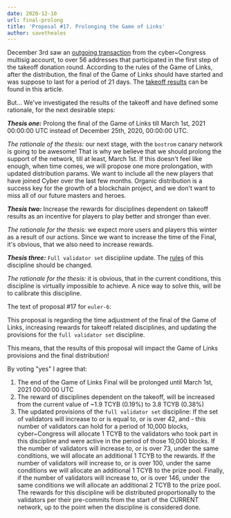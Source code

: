```yaml
---
date: 2020-12-10
url: final-prolong
title: 'Proposal #17. Prolonging the Game of Links'
author: savetheales
---
```


December 3rd saw an [outgoing transaction](https://cyber.page/network/euler/tx/21E2702B7A2A9754CA3770EB69D3740513A6C3C3D9F71F922E37C25CB6F0DB57) from the cyber\~Congress multisig account, to over 56 addresses that participated in the first step of the takeoff donation round. According to the rules of the Game of Links, after the distribution, the final of the Game of Links should have started and was suppose to last for a period of 21 days. The [takeoff results](https://cybercongress.ai/takeoff-results/) can be found in this article.

But... We've investigated the results of the takeoff and have defined some rationale, for the next desirable steps:

***Thesis one:*** 
Prolong the final of the Game of Links till March 1st, 2021 00:00:00 UTC instead of December 25th, 2020, 00:00:00 UTC.

*The rationale of the thesis:* our next stage, with the `bostrom` canary network is going to be awesome! That is why we believe that we should prolong the support of the network, till at least, March 1st. If this doesn't feel like enough, when time comes, we will propose one more prolongation, with updated distribution params. We want to include all the new players that have joined Cyber over the last few months. Organic distribution is a success key for the growth of a blockchain project, and we don't want to miss all of our future masters and heroes.

***Thesis two:***
Increase the rewards for disciplines dependent on takeoff results as an incentive for players to play better and stronger than ever.

*The rationale for the thesis:* we expect more users and players this winter as a result of our actions. Since we want to increase the time of the Final, it's obvious, that we also need to increase rewards.

***Thesis three:***
`Full validator set` discipline update. The [rules](https://cybercongress.ai/game-of-links/) of this discipline should be changed.

*The rationale for the thesis:* it is obvious, that in the current conditions, this discipline is virtually impossible to achieve. A nice way to solve this, will be to calibrate this discipline.

The text of proposal #17 for `euler-6`:

This proposal is regarding the time adjustment of the final of the Game of Links, increasing rewards for takeoff related disciplines, and updating the provisions for the `full validator set` discipline.

This means, that the results of this proposal will impact the Game of Links provisions and the final distribution!

By voting "yes" I agree that:

1. The end of the Game of Links Final will be prolonged until March 1st, 2021 00:00:00 UTC
2. The reward of disciplines dependent on the takeoff, will be increased from the current value of ~1.9 TCYB (0.19%) to 3.8 TCYB (0.38%)
3. The updated provisions of the `full validator set` discipline:
If the set of validators will increase to or is equal to, or is over 42, and - this number of validators can hold for a period of 10,000 blocks, cyber~Congress will allocate 1 TCYB to the validators who took part in this discipline and were active in the period of those 10,000 blocks. If the number of validators will increase to, or is over 73, under the same conditions, we will allocate an additional 1 TCYB to the rewards. If the number of validators will increase to, or is over 100, under the same conditions we will allocate an additional 1 TCYB to the prize pool. 
Finally, if the number of validators will increase to, or is over 146, under the same conditions we will allocate an additional 2 TCYB to the prize pool. The rewards for this discipline will be distributed proportionally to the validators per their pre-commits from the start of the CURRENT network, up to the point when the discipline is considered done.
